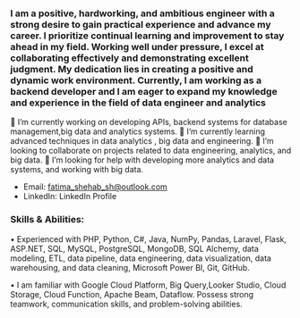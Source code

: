 ### I am a positive, hardworking, and ambitious engineer with a strong desire to gain practical experience and advance my career. I prioritize continual learning and improvement to stay ahead in my field. Working well under pressure, I excel at collaborating effectively and demonstrating excellent judgment. My dedication lies in creating a positive and dynamic work environment. Currently, I am working as a backend developer and I am eager to expand my knowledge and experience in the field of data engineer and analytics


🔭 I’m currently working on developing APIs, backend systems for database management,big data and analytics systems.
🌱 I’m currently learning advanced techniques in data analytics , big data and engineering.
👯 I’m looking to collaborate on projects related to data engineering, analytics, and big data.
🤔 I’m looking for help with developing more analytics and data systems, and working with big data.
- Email: fatima_shehab_sh@outlook.com
- LinkedIn: LinkedIn Profile
  
### Skills & Abilities:
• Experienced with PHP, Python, C#, Java, NumPy, Pandas, Laravel, Flask, ASP.NET, SQL, MySQL, PostgreSQL, MongoDB, SQL Alchemy, data modeling, ETL, data pipeline, data engineering, data visualization, data warehousing, and data cleaning, Microsoft Power BI, Git, GitHub.

• I am familiar with Google Cloud Platform, Big Query,Looker Studio, Cloud Storage, Cloud Function, Apache Beam, Dataflow. Possess strong teamwork, communication skills, and problem-solving abilities.
